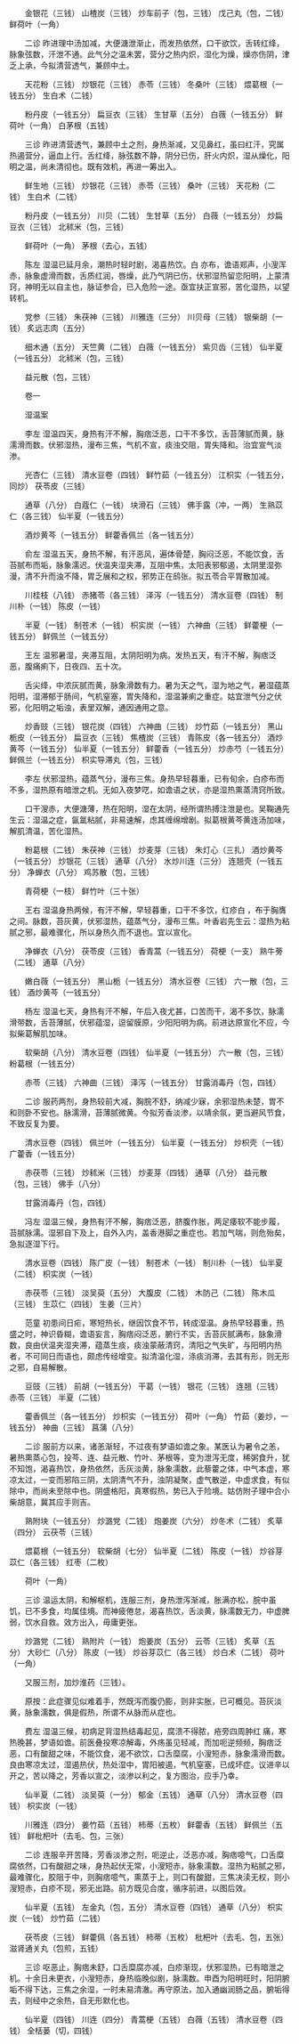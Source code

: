 <!-- { "loadSidebar": true } -->
　　金银花（三钱） 山楂炭（三钱） 炒车前子（包，三钱） 戊己丸（包，二钱） 鲜荷叶（一角）

　　二诊 昨进理中汤加减，大便溏泄渐止，而发热依然，口干欲饮，舌转红绛，脉象弦数，汗泄不通。此气分之温未罢，营分之热内炽，湿化为燥，燥亦伤阴，津乏上承，今拟清营透气，兼顾中土。

　　天花粉（三钱） 炒银花（三钱） 赤苓（三钱） 冬桑叶（三钱） 煨葛根（一钱五分） 生白术（二钱）

　　粉丹皮（一钱五分） 扁豆衣（三钱） 生甘草（五分） 白薇（一钱五分） 鲜荷叶（一角） 白茅根（五钱）

　　三诊 昨进清营透气，兼顾中土之剂，身热渐减，又见鼻红，虽曰红汗，究属热遏营分，逼血上行。舌红绛，脉弦数不静，阴分已伤，肝火内炽，湿从燥化，阳明之温，尚未清彻也。既有效机，再进一筹出入。

　　鲜生地（三钱） 炒银花（三钱） 赤苓（三钱） 桑叶（三钱） 天花粉（二钱） 生白术（二钱）

　　粉丹皮（一钱五分） 川贝（二钱） 生甘草（五分） 白薇（一钱五分） 炒扁豆衣（三钱） 北秫米（包，三钱）

　　鲜荷叶（一角） 茅根（去心，五钱）

　　陈左 湿温已延月余，潮热时轻时剧，渴喜热饮。白 亦布，谵语郑声，小溲浑赤，脉象虚滑而数，舌质红润，唇燥，此乃气阴已伤，伏邪湿热留恋阳明，上蒙清窍，神明无以自主也，脉证参合，已入危险一途。亟宜扶正宣邪，苦化湿热，以望转机。

　　党参（三钱） 朱茯神（三钱） 川雅连（三分） 川贝母（三钱） 银柴胡（一钱） 炙远志肉（五分）

　　细木通（五分） 天竺黄（二钱） 白薇（一钱五分） 紫贝齿（三钱） 仙半夏（一钱五分） 北秫米（包，三钱）

　　益元散（包，三钱）

　　卷一

　　湿温案

　　李左 湿温四天，身热有汗不解，胸痞泛恶，口干不多饮，舌苔薄腻而黄，脉濡滑而数。伏邪湿热，漫布三焦，气机不宣，痰浊交阻，胃失降和。治宜宣气淡渗。

　　光杏仁（三钱） 清水豆卷（四钱） 鲜竹茹（一钱五分） 江枳实（一钱五分，同炒） 茯苓皮（三钱）

　　通草（八分） 白蔻仁（一钱） 块滑石（三钱） 佛手露（冲，一两） 生熟苡仁（各三钱） 仙半夏（一钱五分）

　　酒炒黄芩（一钱五分） 鲜藿香佩兰（各一钱五分）

　　俞左 湿温五天，身热不解，有汗恶风，遍体骨楚，胸闷泛恶，不能饮食，舌苔腻布而垢，脉象濡迟。伏温夹湿夹滞，互阻中焦，太阳表邪郁遏，太阴里湿弥漫，清不升而浊不降，胃乏展和之权，邪势正在鸱张。拟五苓合平胃散加减。

　　川桂枝（八钱） 赤猪苓（各三钱） 泽泻（一钱五分） 清水豆卷（四钱） 制川朴（一钱） 陈皮（一钱）

　　半夏（一钱） 制苍术（一钱） 枳实炭（一钱） 六神曲（三钱） 鲜藿梗（一钱五分） 鲜佩兰（一钱五分）

　　王左 温邪暑湿，夹滞互阻，太阴阳明为病。发热五天，有汗不解，胸痞泛恶，腹痛痢下，日夜四、五十次。

　　舌尖绛，中浓灰腻而黄，脉象滑数有力。暑为天之气，湿为地之气，暑湿蕴蒸阳明，湿滞郁于肠间，气机窒塞，胃失降和，湿温兼痢之重症。姑宜泄气分之伏邪，化阳明之垢浊，表里双解，通因通用之意。

　　炒香豉（三钱） 银花炭（四钱） 六神曲（三钱） 炒竹茹（一钱五分） 黑山栀皮（一钱五分） 扁豆衣（三钱） 焦楂炭（三钱） 青陈皮（各一钱五分） 酒炒黄芩（一钱五分） 仙半夏（一钱五分） 鲜藿香（一钱五分） 炒赤芍（一钱五分） 鲜佩兰（一钱五分） 枳实导滞丸（包，三钱）

　　李左 伏邪湿热，蕴蒸气分，漫布三焦。身热早轻暮重，已有旬余，白疹布而不多，湿热原有暗泄之机。无如入夜梦呓，如谵语之状，亦是湿热熏蒸清窍所致。

　　口干溲赤，大便溏薄，热在阳明，湿在太阴，经所谓热搏注泄是也。吴鞠通先生云：湿温之症，氤氲粘腻，非易速解，虑其缠绵增剧。拟葛根黄芩黄连汤加味，解肌清温，苦化湿热。

　　粉葛根（二钱） 朱茯神（三钱） 炒麦芽（三钱） 朱灯心（三扎） 酒炒黄芩（一钱五分） 炒银花（三钱） 通草（八分） 水炒川连（三分） 连翘壳（一钱五分） 净蝉衣（八分） 鸡苏散（包，三钱）

　　青荷梗（一枝） 鲜竹叶（三十张）

　　王右 湿温身热两候，有汗不解，早轻暮重，口干不多饮，红疹白 ，布于胸膺之间。脉数，苔灰黄，伏邪湿热，蕴蒸气分，漫布三焦。叶香岩先生云：湿热为粘腻之邪，最难骤化，所以身热久而不退也。宜以宣化。

　　净蝉衣（八分） 茯苓皮（三钱） 香青蒿（一钱五分） 荷梗（一支） 熟牛蒡（二钱） 通草（八分）

　　嫩白薇（一钱五分） 黑山栀（一钱五分） 清水豆卷（三钱） 六一散（包，三钱） 酒炒黄芩（一钱五分）

　　杨左 湿温七天，身热有汗不解，午后入夜尤甚，口苦而干，渴不多饮，脉濡滑带数，舌苔薄腻，伏邪蕴湿，逗留膜原，少阳阳明为病。前进达原宣化不应，今拟柴葛解肌加味。

　　软柴胡（八分） 清水豆卷（四钱） 仙半夏（一钱五分） 六一散（包，三钱） 粉葛根（一钱五分）

　　赤苓（三钱） 六神曲（三钱） 泽泻（一钱五分） 甘露消毒丹（包，四钱）

　　二诊 服药两剂，身热较前大减，胸脘不舒，纳减少寐，余邪湿热未楚，胃不和则卧不安也。脉濡滑，苔薄腻微黄。今拟芳香淡渗，以靖余氛，更当避风节食，不致反复为要。

　　清水豆卷（四钱） 佩兰叶（一钱五分） 仙半夏（一钱五分） 炒枳壳（一钱） 广藿香（一钱五分）

　　赤茯苓（三钱） 炒秫米（三钱） 炒麦芽（四钱） 通草（八分） 益元散（包，三钱） 佛手（八分）

　　甘露消毒丹（包，四钱）

　　冯左 湿温三候，身热有汗不解，胸痞泛恶，脐腹作胀，两足痿软不能步履，苔腻脉濡。湿邪自下及上，自外入内，盖香港脚之重症也。若加气喘，则危殆矣，急拟逐湿下行。

　　清水豆卷（四钱） 陈广皮（一钱） 制苍术（一钱） 制川朴（一钱） 仙半夏（二钱） 枳实炭（一钱）

　　赤茯苓（三钱） 淡吴萸（五分） 大腹皮（二钱） 木防己（二钱） 陈木瓜（三钱） 生苡仁（四钱） 生姜（三片）

　　范童 初患间日疟，寒短热长，继因饮食不节，转成湿温。身热早轻暮重，热盛之时，神识昏糊，谵语妄言，胸痞闷泛恶，腑行不实，舌苔灰腻满布，脉象滑数，良由伏温夹湿夹滞，蕴蒸生痰，痰浊蒙蔽清窍，清阳之气失旷，与阳明内热者，不可同日而语也，颇虑传经增变。拟清温化湿，涤痰消滞，去其有形，则无形之邪，自易解散。

　　豆豉（三钱） 前胡（一钱五分） 干葛（一钱） 银花（三钱） 连翘（三钱） 赤苓（三钱） 半夏（二钱）

　　藿香佩兰（各一钱五分） 炒枳实（一钱五分） 荷叶（一角） 竹茹（姜炒，一钱五分） 神曲（三钱） 菖蒲（八分）

　　二诊 服前方以来，诸恙渐轻，不过夜有梦语如谵之象。某医认为暑令之恙，暑热熏蒸心包，投芩、连、益元散、竹叶、茅根等，变为泄泻无度，稀粥食升，犹不知饱，渴喜热饮，身热依然，舌灰淡黄，脉象濡数，此藜藿之体，中气本虚，寒凉太过，一变而邪陷三阴，太阴清气不升，浊阴凝聚，虚气散逆，中虚求食，有似除中，而尚未至除中也。阴盛格阳，真寒假热，势已入于险境。姑仿附子理中合小柴胡意，冀其应手则吉。

　　熟附块（一钱五分） 炒潞党（二钱） 炮姜炭（六分） 炒冬术（二钱） 炙草（四分） 云茯苓（三钱）

　　煨葛根（一钱五分） 软柴胡（七分） 仙半夏（二钱） 陈皮（一钱） 炒谷芽苡仁（各三钱） 红枣（二枚）

　　荷叶（一角）

　　三诊 温运太阴，和解枢机，连服三剂，身热泄泻渐减，胀满亦松，脘中虽饥，已不多食，均属佳境。而神疲倦怠，渴喜热饮，舌淡黄，脉濡数无力，中虚脾弱，饮水自救。效方出入，毋庸更张。

　　炒潞党（二钱） 熟附片（一钱） 炮姜炭（五分） 云苓（三钱） 炙草（五分） 大砂仁（八分） 陈皮（一钱） 炒谷芽苡仁（各三钱） 炒白术（二钱） 荷叶（一角）

　　又服三剂，加炒淮药（三钱）。

　　原按：此症骤见似难着手，然既泻而腹仍膨，则非实胀，已可概见。苔灰淡黄，脉象濡数，俱是假热，所谓不从脉而从症也。

　　费左 湿温三候，初病足背湿热结毒起见，腐溃不得脓，疮旁四周肿红 痛，寒热晚甚，梦语如谵。前医叠投寒凉解毒，外疡虽见轻减，而加呃逆频频，胸痞泛恶，口有酸甜之味，不能饮食，渴不欲饮，口舌糜腐，小溲短赤，脉象濡滑而数。良由寒凉太过，湿遏热伏，热处湿中，胃阳被遏，气机窒塞，已成坏症。议进辛以开之，苦以降之，芳香以宣之，淡渗以利之，复方图治，应手乃幸。

　　仙半夏（二钱） 淡吴萸（一分） 郁金（五钱） 通草（八分） 清水豆卷（四钱） 枳实炭（一钱）

　　川雅连（四分） 姜竹茹（五钱） 柿蒂（五枚） 鲜藿香（五钱） 鲜佩兰（五钱） 鲜枇杷叶（去毛、包，三张）

　　二诊 连服辛开苦降，芳香淡渗之剂，呃逆止，泛恶亦减，胸痞噫气，口舌糜腐依然，口有酸甜之味，身热起伏无常，小溲短赤，脉象濡数。湿热为粘腻之邪，最难骤化，胶阻于中，则胸痞噫气，熏蒸于上，则口有酸甜，三焦决渎无权，则小溲短赤，白疹不现，邪无出路。前方既见合度，循序前进，以图后效。

　　仙半夏（五钱） 左金丸（包，五分） 清水豆卷（四钱） 通草（八分） 枳实炭（一钱） 炒竹茹（二钱）

　　茯苓皮（三钱） 鲜藿佩（各五钱） 柿蒂（五枚） 枇杷叶（去毛、包，五张） 滋肾通关丸（包煎，五钱）

　　三诊 呕恶止，胸痞未舒，口舌糜腐亦减，白疹渐现，伏邪湿热，已有暗泄之机。十余日未更衣，小溲短赤，身热临晚似剧，脉濡数。申酉为阳明旺时，阳阴腑垢不得下达，三焦之余湿，一时未易清澈。再守原法，加入通幽润肠之品，腑垢得去，则经中之余热，自无形默化也。

　　仙半夏（四钱） 川连（四分） 青蒿梗（五钱） 白薇（五钱） 清水豆卷（四钱） 全栝蒌（切，四钱）

